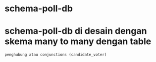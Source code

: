 # schema-poll-db
# schema-poll-db di desain dengan skema many to many dengan table
    penghubung atau conjunctions (candidate_voter)